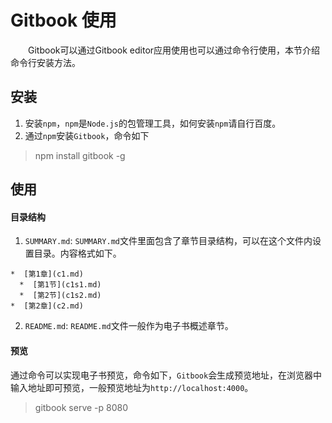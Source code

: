 # Gitbook 使用

&emsp;&emsp;Gitbook可以通过Gitbook editor应用使用也可以通过命令行使用，本节介绍命令行安装方法。

## 安装

1. 安装`npm`，`npm`是`Node.js`的包管理工具，如何安装`npm`请自行百度。
2. 通过`npm`安装`Gitbook`，命令如下
> npm install gitbook -g

## 使用

#### 目录结构

1. `SUMMARY.md`: `SUMMARY.md`文件里面包含了章节目录结构，可以在这个文件内设置目录。内容格式如下。

```
*  [第1章](c1.md)  
  *  [第1节](c1s1.md)  
  *  [第2节](c1s2.md)  
*  [第2章](c2.md)
```
2. `README.md`: `README.md`文件一般作为电子书概述章节。

#### 预览
通过命令可以实现电子书预览，命令如下，`Gitbook`会生成预览地址，在浏览器中输入地址即可预览，一般预览地址为`http://localhost:4000`。
> gitbook serve -p 8080
